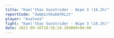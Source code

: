 ```yaml
---
title: "Kael'thas Sunstrider - Wipe 3 (16.2%)"
reportCode: "3wQm1cVkab6YKLzt"
player: "Avalona"
fight: "Kael'thas Sunstrider - Wipe 3 (16.2%)"
date: 2021-09-26T18:56:24.204000+00:00
---
```

